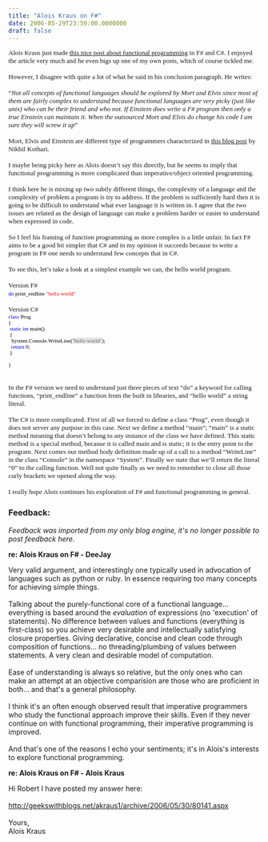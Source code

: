 ```yaml
---
title: "Alois Kraus on F#"
date: 2006-05-29T23:59:00.0000000
draft: false
---
```


<P class=NormalVerdana style="MARGIN: 0in 0in 0pt"><SPAN style="FONT-SIZE: 10pt"><FONT face=Verdana>Alois Kraus just made <A href="http://geekswithblogs.net/akraus1/articles/79880.aspx">this nice post about functional programming</A> in F# and C#. I enjoyed the article very much and he even bigs up one of my own posts, which of course tickled me.<?xml:namespace prefix = o ns = "urn:schemas-microsoft-com:office:office" /><o:p></o:p></FONT></SPAN></P>
<P class=NormalVerdana style="MARGIN: 0in 0in 0pt"><SPAN style="FONT-SIZE: 10pt"><o:p><FONT face=Verdana>&nbsp;</FONT></o:p></SPAN></P>
<P class=NormalVerdana style="MARGIN: 0in 0in 0pt"><SPAN style="FONT-SIZE: 10pt"><FONT face=Verdana>However, I disagree with quite a lot of what he said in his conclusion paragraph. He writes:<o:p></o:p></FONT></SPAN></P>
<P class=NormalVerdana style="MARGIN: 0in 0in 0pt"><SPAN style="FONT-SIZE: 10pt"><o:p><FONT face=Verdana>&nbsp;</FONT></o:p></SPAN></P>
<P class=NormalVerdana style="MARGIN: 0in 0in 0pt"><SPAN style="FONT-SIZE: 10pt"><FONT face=Verdana>&#8220;<I style="mso-bidi-font-style: normal">Not all concepts of functional languages should be explored by Mort and Elvis since most of them are fairly complex to understand because functional languages are very picky (just like unix) who can be their friend and who not. If Einstein does write a F# program then only a true Einstein can maintain it. When the outsourced Mort and Elvis do change his code I am sure they will screw it up</I>&#8221;<o:p></o:p></FONT></SPAN></P>
<P class=NormalVerdana style="MARGIN: 0in 0in 0pt"><SPAN style="FONT-SIZE: 10pt"><o:p><FONT face=Verdana>&nbsp;</FONT></o:p></SPAN></P>
<P class=NormalVerdana style="MARGIN: 0in 0in 0pt"><SPAN style="FONT-SIZE: 10pt"><FONT face=Verdana>Mort, Elvis and Einstein are different type of programmers characterized in <A href="http://www.nikhilk.net/Personas.aspx">this blog post</A> by Nikhil Kothari.<o:p></o:p></FONT></SPAN></P>
<P class=NormalVerdana style="MARGIN: 0in 0in 0pt"><SPAN style="FONT-SIZE: 10pt"><o:p><FONT face=Verdana>&nbsp;</FONT></o:p></SPAN></P>
<P class=NormalVerdana style="MARGIN: 0in 0in 0pt"><SPAN style="FONT-SIZE: 10pt"><FONT face=Verdana>I maybe being picky here as Alois doesn&#8217;t say this directly, but he seems to imply that functional programming is more complicated than imperative/object oriented programming. <o:p></o:p></FONT></SPAN></P>
<P class=NormalVerdana style="MARGIN: 0in 0in 0pt"><SPAN style="FONT-SIZE: 10pt"><o:p><FONT face=Verdana>&nbsp;</FONT></o:p></SPAN></P>
<P class=NormalVerdana style="MARGIN: 0in 0in 0pt"><SPAN style="FONT-SIZE: 10pt"><FONT face=Verdana>I think here he is mixing up two subtly different things, the complexity of a language and the complexity of problem a program is try to address. If the problem is sufficiently hard then it is going to be difficult to understand what ever language it is written in. I agree that the two issues are related as the design of language can make a problem harder or easier to understand when expressed in code.<o:p></o:p></FONT></SPAN></P>
<P class=NormalVerdana style="MARGIN: 0in 0in 0pt"><SPAN style="FONT-SIZE: 10pt"><o:p><FONT face=Verdana>&nbsp;</FONT></o:p></SPAN></P>
<P class=NormalVerdana style="MARGIN: 0in 0in 0pt"><SPAN style="FONT-SIZE: 10pt"><FONT face=Verdana>So I feel his framing of function programming as more complex is a little unfair. In fact F# aims to be a good bit simpler that C# and in my opinion it succeeds because to write a program in F# one needs to understand few concepts that in C#. <o:p></o:p></FONT></SPAN></P>
<P class=NormalVerdana style="MARGIN: 0in 0in 0pt"><SPAN style="FONT-SIZE: 10pt"><o:p><FONT face=Verdana>&nbsp;</FONT></o:p></SPAN></P>
<P class=NormalVerdana style="MARGIN: 0in 0in 0pt"><SPAN style="FONT-SIZE: 10pt"><FONT face=Verdana>To see this, let&#8217;s take a look at a simplest example we can, the hello world program.<o:p></o:p></FONT></SPAN></P>
<P class=NormalVerdana style="MARGIN: 0in 0in 0pt"><SPAN style="FONT-SIZE: 10pt"><o:p><FONT face=Verdana>&nbsp;</FONT></o:p></SPAN></P>
<P class=NormalVerdana style="MARGIN: 0in 0in 0pt"><FONT face=Verdana><SPAN lang=FR style="FONT-SIZE: 10pt; mso-ansi-language: FR">Version</SPAN><SPAN lang=FR style="FONT-SIZE: 10pt"> </SPAN><SPAN style="FONT-SIZE: 10pt">F#<o:p></o:p></SPAN></FONT></P>
<P class=NormalVerdana style="MARGIN: 0in 0in 0pt"><SPAN style="FONT-SIZE: 10pt"><o:p><FONT face=Verdana><SPAN style="FONT-WEIGHT: normal; FONT-SIZE: 11px; COLOR: black; FONT-FAMILY: Lucida Console; BACKGROUND-COLOR: transparent"><SPAN style="FONT-WEIGHT: normal; FONT-SIZE: 11px; COLOR: blue; FONT-FAMILY: Lucida Console; BACKGROUND-COLOR: transparent">do</SPAN> print_endline <SPAN style="FONT-WEIGHT: normal; FONT-SIZE: 11px; COLOR: red; FONT-FAMILY: Lucida Console; BACKGROUND-COLOR: transparent">"hello world"</SPAN></SPAN>&nbsp;</FONT></o:p></SPAN></P>
<P class=NormalVerdana style="MARGIN: 0in 0in 0pt"><SPAN style="FONT-SIZE: 10pt"><o:p><FONT face=Verdana>&nbsp;</FONT></o:p></SPAN></P>
<P class=NormalVerdana style="MARGIN: 0in 0in 0pt"><SPAN style="FONT-SIZE: 10pt"><FONT face=Verdana>Version C#<o:p></o:p></FONT></SPAN></P>
<P class=NormalVerdana style="MARGIN: 0in 0in 0pt"><SPAN style="FONT-SIZE: 10pt"><o:p><FONT face=Verdana><SPAN style="FONT-WEIGHT: normal; FONT-SIZE: 11px; COLOR: black; FONT-FAMILY: Lucida Console; BACKGROUND-COLOR: transparent"><SPAN style="FONT-WEIGHT: normal; FONT-SIZE: 11px; COLOR: blue; FONT-FAMILY: Lucida Console; BACKGROUND-COLOR: transparent">class</SPAN> Prog<BR>{<BR>&nbsp;<SPAN style="FONT-WEIGHT: normal; FONT-SIZE: 11px; COLOR: blue; FONT-FAMILY: Lucida Console; BACKGROUND-COLOR: transparent">static</SPAN> <SPAN style="FONT-WEIGHT: normal; FONT-SIZE: 11px; COLOR: blue; FONT-FAMILY: Lucida Console; BACKGROUND-COLOR: transparent">int</SPAN> main()<BR>&nbsp;{<BR>&nbsp;&nbsp;System.Console.WriteLine(<SPAN style="FONT-WEIGHT: normal; FONT-SIZE: 11px; COLOR: #666666; FONT-FAMILY: Lucida Console; BACKGROUND-COLOR: #e4e4e4">"hello world"</SPAN>);<BR>&nbsp;&nbsp;<SPAN style="FONT-WEIGHT: normal; FONT-SIZE: 11px; COLOR: blue; FONT-FAMILY: Lucida Console; BACKGROUND-COLOR: transparent">return</SPAN> 0;<BR>&nbsp;}<BR><BR>}</SPAN><BR>&nbsp;</FONT></o:p></SPAN></P>
<P class=NormalVerdana style="MARGIN: 0in 0in 0pt"><SPAN style="FONT-SIZE: 10pt"><o:p><FONT face=Verdana>&nbsp;</FONT></o:p></SPAN></P>
<P class=NormalVerdana style="MARGIN: 0in 0in 0pt"><SPAN style="FONT-SIZE: 10pt"><FONT face=Verdana>In the F# version we need to understand just three pieces of text &#8220;do&#8221; a keyword for calling functions, &#8220;print_endline&#8221; a function from the built in libraries, and &#8220;hello world&#8221; a string literal.<o:p></o:p></FONT></SPAN></P>
<P class=NormalVerdana style="MARGIN: 0in 0in 0pt"><SPAN style="FONT-SIZE: 10pt"><o:p><FONT face=Verdana>&nbsp;</FONT></o:p></SPAN></P>
<P class=NormalVerdana style="MARGIN: 0in 0in 0pt"><SPAN style="FONT-SIZE: 10pt"><FONT face=Verdana>The C# is more complicated. First of all we forced to define a class &#8220;Prog&#8221;, even though it does not server any purpose in this case. Next we define a method &#8220;main&#8221;; &#8220;main&#8221; is a static method meaning that doesn&#8217;t belong to any instance of the class we have defined. This static method is a special method, because it is called main and is static; it is the entry point to the program. Next comes our method body definition made up of a call to a method &#8220;WriteLine&#8221; in the class &#8220;Console&#8221; in the namespace &#8220;System&#8221;. Finally we state that we&#8217;ll return the literal &#8220;0&#8221; to the calling function. Well not quite finally as we need to remember to close all those curly brackets we opened along the way.<o:p></o:p></FONT></SPAN></P>
<P class=NormalVerdana style="MARGIN: 0in 0in 0pt"><SPAN style="FONT-SIZE: 10pt"><o:p><FONT face=Verdana>&nbsp;</FONT></o:p></SPAN></P>
<P class=NormalVerdana style="MARGIN: 0in 0in 0pt"><SPAN style="FONT-SIZE: 10pt"><FONT face=Verdana>I really hope Alois continues his exploration of F# and functional programming in general. <o:p></o:p></FONT></SPAN></P>

### Feedback:

*Feedback was imported from my only blog engine, it's no longer possible to post feedback here.*

**re: Alois Kraus on F# - DeeJay**

Very valid argument, and interestingly one typically used in advocation of languages such as python or ruby. In essence requiring too many concepts for achieving simple things.<br><br>Talking about the purely-functional core of a functional language... everything is based around the *evaluation* of expressions (no 'execution' of statements). No difference between values and functions (everything is first-class) so you achieve very desirable and intellectually satisfying closure properties. Giving declarative, concise and clean code through composition of functions... no threading/plumbing of values between statements. A very clean and desirable model of computation.<br><br>Ease of understanding is always so relative, but the only ones who can make an attempt at an objective comparision are those who are proficient in both... and that's a general philosophy.<br><br>I think it's an often enough observed result that imperative programmers who study the functional approach improve their skills. Even if they never continue on with functional programming, their imperative programming is improved.<br><br>And that's one of the reasons I echo your sentiments; it's in Alois's interests to explore functional programming.

**re: Alois Kraus on F# - Alois Kraus**

Hi Robert I have posted my answer here:<br><br><a target="_new" href="http://geekswithblogs.net/akraus1/archive/2006/05/30/80141.aspx">http://geekswithblogs.net/akraus1/archive/2006/05/30/80141.aspx</a><br><br>Yours,<br>  Alois Kraus


